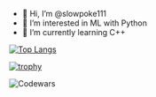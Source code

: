 - 👋 Hi, I’m @slowpoke111
- 👀 I’m interested in ML with Python
- 🌱 I’m currently learning C++



[![Top Langs](https://github-readme-stats.vercel.app/api/top-langs/?username=slowpoke111&layout=compact)](https://github.com/anuraghazra/github-readme-stats)

[![trophy](https://github-profile-trophy.vercel.app/?username=slowpoke111&theme=onedark)](https://github.com/ryo-ma/github-profile-trophy)

![Codewars](https://www.codewars.com/users/slowpoke111/badges/large)
